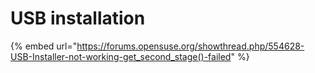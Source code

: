 # USB installation

{% embed url="https://forums.opensuse.org/showthread.php/554628-USB-Installer-not-working-get_second_stage()-failed" %}
